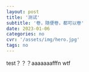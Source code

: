 ```yaml
---
layout: post
title: '测试'
subtitle: '卷，随便卷，都可以卷'
date: 2023-01-06
categories: no
cvr: '/assets/img/hero.jpg'
tags: no
---
```

test？？？aaaaaaafffn
wtf
